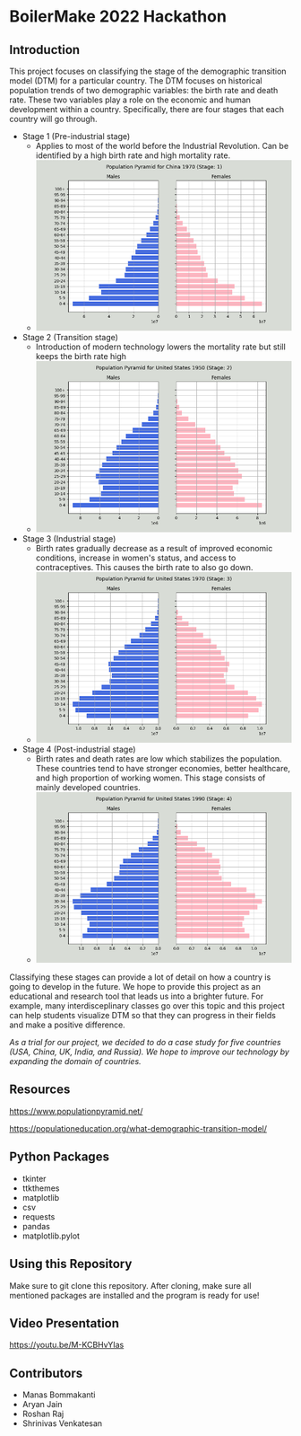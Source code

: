 # BoilerMake 2022 Hackathon

## Introduction

This project focuses on classifying the stage of the demographic transition model (DTM) for a particular country. The DTM focuses on historical population trends of two demographic variables: the birth rate and death rate. These two variables play a role on the economic and human development within a country. Specifically, there are four stages that each country will go through. 
  - Stage 1 (Pre-industrial stage)
    - Applies to most of the world before the Industrial Revolution. Can be identified by a high birth rate and high mortality rate.
    - ![Stage 1 Example](Stage_1.png "Stage 1 Example")
  - Stage 2 (Transition stage)
    - Introduction of modern technology lowers the mortality rate but still keeps the birth rate high
    - ![Stage 2 Example](Stage_2.png "Stage 2 Example")
  - Stage 3 (Industrial stage)
    - Birth rates gradually decrease as a result of improved economic conditions, increase in women's status, and access to contraceptives. This causes the birth rate to also go down.
    - ![Stage 3 Example](Stage_3.png "Stage 3 Example")
  - Stage 4 (Post-industrial stage)
    - Birth rates and death rates are low which stabilizes the population. These countries tend to have stronger economies, better healthcare, and high proportion of working women. This stage consists of mainly developed countries. 
    - ![Stage 4 Example](Stage_4.png "Stage 4 Example")

Classifying these stages can provide a lot of detail on how a country is going to develop in the future. We hope to provide this project as an educational and research tool that leads us into a brighter future. For example, many interdisceplinary classes go over this topic and this project can help students visualize DTM so that they can progress in their fields and make a positive difference.

*As a trial for our project, we decided to do a case study for five countries (USA, China, UK, India, and Russia). We hope to improve our technology by expanding the domain of countries.*

## Resources

https://www.populationpyramid.net/

https://populationeducation.org/what-demographic-transition-model/

## Python Packages

- tkinter
- ttkthemes
- matplotlib
- csv
- requests
- pandas
- matplotlib.pylot

## Using this Repository

Make sure to git clone this repository. After cloning, make sure all mentioned packages are installed and the program is ready for use!

## Video Presentation

https://youtu.be/M-KCBHvYIas

## Contributors 
- Manas Bommakanti
- Aryan Jain
- Roshan Raj
- Shrinivas Venkatesan
